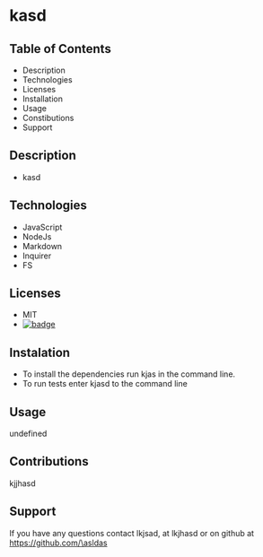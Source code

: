 # kasd
  ## Table of Contents
   * Description
   * Technologies
   * Licenses
   * Installation
   * Usage
   * Constibutions
   * Support
  
  
  ## Description 
   * kasd
  
  
  ## Technologies 
  
  * JavaScript
  * NodeJs
  * Markdown
  * Inquirer
  * FS
  
  ## Licenses 
  
   * MIT
   * [![badge](https://img.shields.io/badge/license-MIT-brightgreen)](https://opensource.org/licenses/MIT)
  
  ## Instalation 
  
  * To install the dependencies run kjas in the command line.
  * To run tests enter kjasd to the command line
  
  ## Usage
  undefined
  
  
  ## Contributions 
  kjjhasd
  
  
  ## Support
  
  If you have any questions contact lkjsad, at lkjhasd or on github at https://github.com/\asldas
  
  
  

